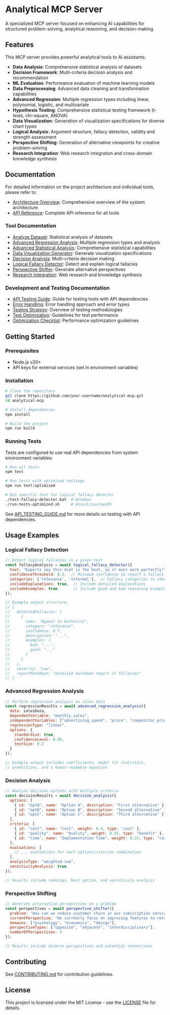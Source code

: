 # Analytical MCP Server

A specialized MCP server focused on enhancing AI capabilities for structured problem-solving, analytical reasoning, and decision-making.

## Features

This MCP server provides powerful analytical tools to AI assistants:

- **Data Analysis**: Comprehensive statistical analysis of datasets
- **Decision Framework**: Multi-criteria decision analysis and recommendation
- **ML Evaluation**: Performance evaluation of machine learning models
- **Data Preprocessing**: Advanced data cleaning and transformation capabilities
- **Advanced Regression**: Multiple regression types including linear, polynomial, logistic, and multivariate
- **Hypothesis Testing**: Comprehensive statistical testing framework (t-tests, chi-square, ANOVA)
- **Data Visualization**: Generation of visualization specifications for diverse chart types
- **Logical Analysis**: Argument structure, fallacy detection, validity and strength assessment
- **Perspective Shifting**: Generation of alternative viewpoints for creative problem-solving
- **Research Integration**: Web research integration and cross-domain knowledge synthesis

## Documentation

For detailed information on the project architecture and individual tools, please refer to:

- [Architecture Overview](ARCHITECTURE.md): Comprehensive overview of the system architecture
- [API Reference](docs/API_REFERENCE.md): Complete API reference for all tools

### Tool Documentation

- [Analyze Dataset](docs/ANALYZE_DATASET.md): Statistical analysis of datasets
- [Advanced Regression Analysis](docs/ADVANCED_REGRESSION_ANALYSIS.md): Multiple regression types and analysis
- [Advanced Statistical Analysis](docs/ADVANCED_STATISTICAL_ANALYSIS.md): Comprehensive statistical capabilities
- [Data Visualization Generator](docs/DATA_VISUALIZATION_GENERATOR.md): Generate visualization specifications
- [Decision Analysis](docs/DECISION_ANALYSIS.md): Multi-criteria decision making
- [Logical Fallacy Detector](docs/LOGICAL_FALLACY_DETECTOR.md): Detect and explain logical fallacies
- [Perspective Shifter](docs/PERSPECTIVE_SHIFTER.md): Generate alternative perspectives
- [Research Integration](docs/RESEARCH_INTEGRATION.md): Web research and knowledge synthesis

### Development and Testing Documentation

- [API Testing Guide](API_TESTING_GUIDE.md): Guide for testing tools with API dependencies
- [Error Handling](ERROR_HANDLING.md): Error handling approach and error types
- [Testing Strategy](TESTING_STRATEGY.md): Overview of testing methodologies
- [Test Optimization](TEST_OPTIMIZATION.md): Guidelines for test performance
- [Optimization Checklist](OPTIMIZATION_CHECKLIST.md): Performance optimization guidelines

## Getting Started

### Prerequisites

- Node.js v20+
- API keys for external services (set in environment variables)

### Installation

```bash
# Clone the repository
git clone https://github.com/your-username/analytical-mcp.git
cd analytical-mcp

# Install dependencies
npm install

# Build the project
npm run build
```

### Running Tests

Tests are configured to use real API dependencies from system environment variables:

```bash
# Run all tests
npm test

# Run tests with optimized settings
npm run test:optimized

# Run specific test for logical fallacy detector
./test-fallacy-detector.bat  # Windows
./run-tests-optimized.sh     # Unix/Linux/macOS
```

See [API_TESTING_GUIDE.md](./API_TESTING_GUIDE.md) for more details on testing with API dependencies.

## Usage Examples

### Logical Fallacy Detection

```javascript
// Detect logical fallacies in a given text
const fallacyAnalysis = await logical_fallacy_detector({
  text: "Experts say this diet is the best, so it must work perfectly!",
  confidenceThreshold: 0.5,  // Minimum confidence to report a fallacy
  categories: ['relevance', 'informal'],  // Fallacy categories to check
  includeExplanations: true,  // Include detailed explanations
  includeExamples: true       // Include good and bad reasoning examples
});

// Example output structure:
// {
//   detectedFallacies: [
//     {
//       name: "Appeal to Authority",
//       category: "relevance",
//       confidence: 0.7,
//       description: "...",
//       examples: {
//         bad: "...",
//         good: "..."
//       }
//     }
//   ],
//   severity: "Low",
//   reportMarkdown: "Detailed markdown report of fallacies"
// }
```

### Advanced Regression Analysis

```javascript
// Perform regression analysis on sales data
const regressionResults = await advanced_regression_analysis({
  data: salesData,  
  dependentVariable: "monthly_sales",
  independentVariables: ["advertising_spend", "price", "competitor_price"],
  regressionType: "linear",
  options: {
    standardize: true,
    confidenceLevel: 0.95,
    testSize: 0.2
  }
});

// Example output includes coefficients, model fit statistics, 
// predictions, and a human-readable equation
```

### Decision Analysis

```javascript
// Analyze decision options with multiple criteria
const decisionResults = await decision_analysis({
  options: [
    { id: "optA", name: "Option A", description: "First alternative" },
    { id: "optB", name: "Option B", description: "Second alternative" },
    { id: "optC", name: "Option C", description: "Third alternative" }
  ],
  criteria: [
    { id: "cost", name: "Cost", weight: 0.4, type: "cost" },
    { id: "quality", name: "Quality", weight: 0.35, type: "benefit" },
    { id: "time", name: "Implementation Time", weight: 0.25, type: "cost" }
  ],
  evaluations: [
    // ... evaluations for each option/criterion combination
  ],
  analysisType: "weighted-sum",
  sensitivityAnalysis: true
});

// Results include rankings, best option, and sensitivity analysis
```

### Perspective Shifting

```javascript
// Generate alternative perspectives on a problem
const perspectives = await perspective_shifter({
  problem: "How can we reduce customer churn in our subscription service?",
  currentPerspective: "We currently focus on improving features to retain customers.",
  domains: ["psychology", "economics", "design"],
  perspectiveTypes: ["opposite", "adjacent", "interdisciplinary"],
  numberOfPerspectives: 3
});

// Results include diverse perspectives and potential connections
```

## Contributing

See [CONTRIBUTING.md](CONTRIBUTING.md) for contribution guidelines.

## License

This project is licensed under the MIT License - see the [LICENSE](LICENSE) file for details.
